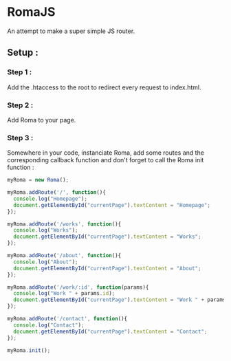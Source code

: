 # RomaJS
An attempt to make a super simple JS router.

## Setup :

### Step 1 :
Add the .htaccess to the root to redirect every request to index.html.

### Step 2 : 
Add Roma to your page.

### Step 3 : 
Somewhere in your code, instanciate Roma, add some routes and the corresponding callback function and don't forget to call the Roma init function :

```javascript
myRoma = new Roma();

myRoma.addRoute('/', function(){
  console.log("Homepage");
  document.getElementById("currentPage").textContent = "Homepage";
});

myRoma.addRoute('/works', function(){
  console.log("Works");
  document.getElementById("currentPage").textContent = "Works";
});

myRoma.addRoute('/about', function(){
  console.log("About");
  document.getElementById("currentPage").textContent = "About";
});

myRoma.addRoute('/work/:id', function(params){
  console.log("Work " + params.id);
  document.getElementById("currentPage").textContent = "Work " + params.id;
});

myRoma.addRoute('/contact', function(){
  console.log("Contact");
  document.getElementById("currentPage").textContent = "Contact";
});

myRoma.init();
```
